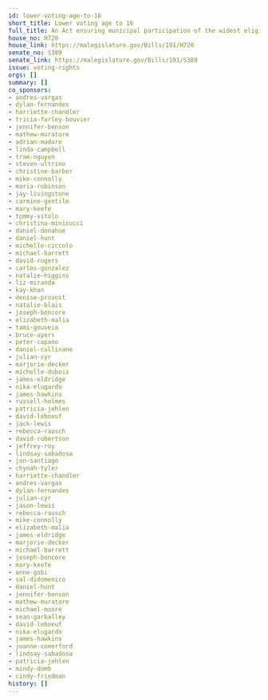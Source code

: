 ```yaml
---
id: lower-voting-age-to-16
short_title: Lower voting age to 16
full_title: An Act ensuring municipal participation of the widest eligible range
house_no: H720
house_link: https://malegislature.gov/Bills/191/H720
senate_no: S389
senate_link: https://malegislature.gov/Bills/191/S389
issue: voting-rights
orgs: []
summary: []
co_sponsors:
- andres-vargas
- dylan-fernandes
- harriette-chandler
- tricia-farley-bouvier
- jennifer-benson
- mathew-muratore
- adrian-madaro
- linda-campbell
- tram-nguyen
- steven-ultrino
- christine-barber
- mike-connolly
- maria-robinson
- jay-livingstone
- carmine-gentile
- mary-keefe
- tommy-vitolo
- christina-minicucci
- daniel-donahue
- daniel-hunt
- michelle-ciccolo
- michael-barrett
- david-rogers
- carlos-gonzalez
- natalie-higgins
- liz-miranda
- kay-khan
- denise-provost
- natalie-blais
- joseph-boncore
- elizabeth-malia
- tami-gouveia
- bruce-ayers
- peter-capano
- daniel-cullinane
- julian-cyr
- marjorie-decker
- michelle-dubois
- james-eldridge
- nika-elugardo
- james-hawkins
- russell-holmes
- patricia-jehlen
- david-leboeuf
- jack-lewis
- rebecca-rausch
- david-robertson
- jeffrey-roy
- lindsay-sabadosa
- jon-santiago
- chynah-tyler
- harriette-chandler
- andres-vargas
- dylan-fernandes
- julian-cyr
- jason-lewis
- rebecca-rausch
- mike-connolly
- elizabeth-malia
- james-eldridge
- marjorie-decker
- michael-barrett
- joseph-boncore
- mary-keefe
- anne-gobi
- sal-didomenico
- daniel-hunt
- jennifer-benson
- mathew-muratore
- michael-moore
- sean-garballey
- david-leboeuf
- nika-elugardo
- james-hawkins
- joanne-comerford
- lindsay-sabadosa
- patricia-jehlen
- mindy-domb
- cindy-friedman
history: []
---
```

